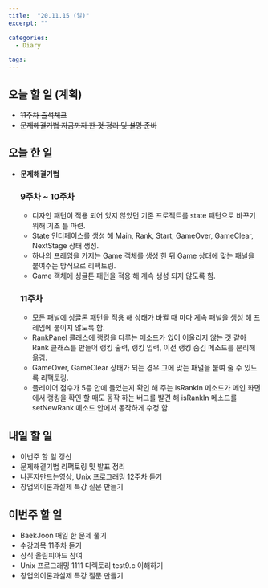```yaml
---
title:  "20.11.15 (일)"
excerpt: ""

categories:
  - Diary

tags:
---
```


## 오늘 할 일 (계획)

- ~~11주차 출석체크~~
- ~~문제해결기법 지금까지 한 것 정리 및 설명 준비~~

## 오늘 한 일

- **문제해결기법**

  ### 9주차 ~ 10주차

  - 디자인 패턴이 적용 되어 있지 않았던 기존 프로젝트를 state 패턴으로 바꾸기 위해 기초 틀 마련.
  - State 인터페이스를 생성 해 Main, Rank, Start, GameOver, GameClear, NextStage 상태 생성.
  - 하나의 프레임을 가지는 Game 객체를 생성 한 뒤 Game 상태에 맞는 패널을 붙여주는 방식으로 리팩토링.
  - Game 객체에 싱글톤 패턴을 적용 해 계속 생성 되지 않도록 함.

  ### 11주차

  - 모든 패널에 싱글톤 패턴을 적용 해 상태가 바뀔 때 마다 계속 패널을 생성 해 프레임에 붙이지 않도록 함.
  - RankPanel 클래스에 랭킹을 다루는 메소드가 있어 어울리지 않는 것 같아 Rank 클래스를 만들어 랭킹 출력, 랭킹 입력, 이전 랭킹 숨김 메소드를 분리해 옮김.
  - GameOver, GameClear 상태가 되는 경우 그에 맞는 패널을 붙여 줄 수 있도록 리팩토링.
  - 플레이어 점수가 5등 안에 들었는지 확인 해 주는 isRankIn 메소드가 메인 화면에서 랭킹을 확인 할 때도 동작 하는 버그를 발견 해 isRankIn 메소드를 setNewRank 메소드 안에서 동작하게 수정 함.

## 내일 할 일

- 이번주 할 일 갱신
- 문제해결기법 리팩토링 및 발표 정리
- 나혼자만드는영상, Unix 프로그래밍 12주차 듣기
- 창업의이론과실제 특강 질문 만들기

## 이번주 할 일

- BaekJoon 매일 한 문제 풀기
- 수강과목 11주차 듣기
- 상식 올림피아드 참여
- Unix 프로그래밍 1111 디렉토리 test9.c 이해하기
- 창업의이론과실제 특강 질문 만들기

<br>